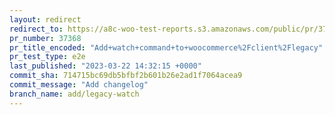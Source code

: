 ```yaml
---
layout: redirect
redirect_to: https://a8c-woo-test-reports.s3.amazonaws.com/public/pr/37368/e2e/index.html
pr_number: 37368
pr_title_encoded: "Add+watch+command+to+woocommerce%2Fclient%2Flegacy"
pr_test_type: e2e
last_published: "2023-03-22 14:32:15 +0000"
commit_sha: 714715bc69db5bfbf2b601b26e2ad1f7064acea9
commit_message: "Add changelog"
branch_name: add/legacy-watch
---
```

